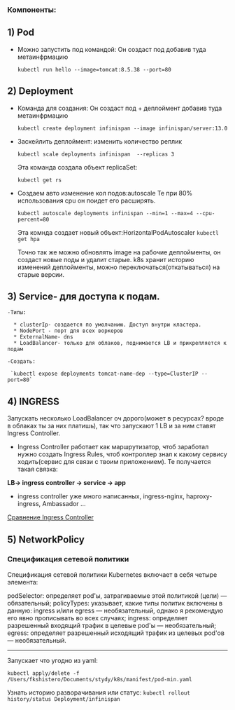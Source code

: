

### Компоненты:
## 1) Pod 

   - Можно запустить под командой:
     Он создаст под  добавив туда метаинфрмацию
   
     `kubectl run hello --image=tomcat:8.5.38 --port=80`




## 2)  Deployment 

   - Команда для создания:
     Он создаст под + деплоймент добавив туда метаинфрмацию
   
     `kubectl create deployment infinispan --image infinispan/server:13.0`

   - Заскейлить деплоймент: изменить количество реплик

     `kubectl scale deployments infinispan  --replicas 3`

     Эта команда создала объект replicaSet:
     
     `kubectl get rs`
   - Создаем авто изменение кол подов:autoscale
      Те при 80% использования cpu он поидет его расширять.

     `kubectl autoscale deployments infinispan --min=1 --max=4 --cpu-percent=80`

     Эта комнда создает новый объект:HorizontalPodAutoscaler
     `kubectl get hpa`
   
     Точно так же можно обновлять image на рабочие деплойменты, он создаст новые поды и удалит старые.
     k8s хранит историю изменений деплойменты, можно переключаться(откатываться) на старые версии.

## 3) Service- для доступа к подам.

    -Типы:
    
      * clusterIp- создается по умолчанию. Доступ внутри кластера.
      * NodePort - порт для всех воркеров
      * ExternalName- dns
      * LoadBalancer- только для облаков, поднимается LB и прикрепляется к подам

    -Создать:

     `kubectl expose deployments tomcat-name-dep --type=ClusterIP --port=80`

## 4) INGRESS

Запускать несколько LoadBalancer оч дорого(может в ресурсах? вроде в облаках ты за них платишь), 
так что запускают 1 LB и за ним ставят Ingress Controller.

* Ingress Controller работает как маршрутизатор, чтоб заработал нужно создать Ingress Rules, чтоб контроллер знал к какому сервису ходить(сервис для связи с твоим приложением).
Те получается такая связка: 

<b> LB-> ingress controller -> service -> app </b>

* ingress controller уже много написанных, ingress-nginx, haproxy-ingress, Ambassador ...

[Сравнение Ingress Controller](https://docs.google.com/spreadsheets/d/191WWNpjJ2za6-nbG4ZoUMXMpUK8KlCIosvQB0f-oq3k/edit?gid=907731238#gid=907731238)

## 5) NetworkPolicy

### Спецификация сетевой политики

Спецификация сетевой политики Kubernetes включает в себя четыре элемента:

podSelector: определяет pod'ы, затрагиваемые этой политикой (цели) — обязательный;
policyTypes: указывает, какие типы политик включены в данную: ingress и/или egress — необязательный, однако я рекомендую его явно прописывать во всех случаях;
ingress: определяет разрешенный входящий трафик в целевые pod'ы — необязательный;
egress: определяет разрешенный исходящий трафик из целевых pod'ов — необязательный.


---

Запускает что угодно из yaml:

`kubectl apply/delete -f /Users/fkshistero/Documents/stydy/k8s/manifest/pod-min.yaml`

Узнать историю разворачивания или статус:
`kubectl rollout history/status Deployment/infinispan`